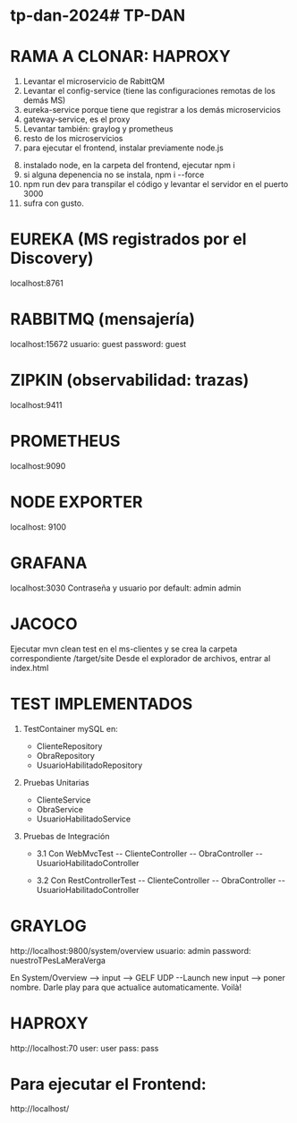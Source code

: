 # tp-dan-2024# TP-DAN

# RAMA A CLONAR: HAPROXY

1. Levantar el microservicio de RabittQM
2. Levantar el config-service (tiene las configuraciones remotas de los demás MS)
3. eureka-service porque tiene que registrar a los demás microservicios
4. gateway-service, es el proxy
5. Levantar también: graylog y prometheus
6. resto de los microservicios
7. para ejecutar el frontend, instalar previamente node.js

8) instalado node, en la carpeta del frontend, ejecutar npm i
9) si alguna depenencia no se instala, npm i --force
10) npm run dev para transpilar el código y levantar el servidor en el puerto 3000
11) sufra con gusto.

# EUREKA (MS registrados por el Discovery)

localhost:8761

# RABBITMQ (mensajería)

localhost:15672
usuario: guest
password: guest

# ZIPKIN (observabilidad: trazas)

localhost:9411

# PROMETHEUS

localhost:9090

# NODE EXPORTER

localhost: 9100

# GRAFANA

localhost:3030
Contraseña y usuario por default: admin admin

# JACOCO

Ejecutar mvn clean test en el ms-clientes y se crea la carpeta correspondiente /target/site
Desde el explorador de archivos, entrar al index.html

# TEST IMPLEMENTADOS

1. TestContainer mySQL en:

   - ClienteRepository
   - ObraRepository
   - UsuarioHabilitadoRepository

2. Pruebas Unitarias

   - ClienteService
   - ObraService
   - UsuarioHabilitadoService

3. Pruebas de Integración

   - 3.1 Con WebMvcTest
     -- ClienteController
     -- ObraController
     -- UsuarioHabilitadoController

   - 3.2 Con RestControllerTest
     -- ClienteController
     -- ObraController
     -- UsuarioHabilitadoController

# GRAYLOG

http://localhost:9800/system/overview
usuario: admin
password: nuestroTPesLaMeraVerga

En System/Overview --> input --> GELF UDP --Launch new input --> poner nombre. Darle play para que actualice automaticamente.
Voilà!

# HAPROXY

http://localhost:70
user: user
pass: pass

# Para ejecutar el Frontend:

http://localhost/
